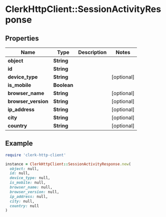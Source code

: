 # ClerkHttpClient::SessionActivityResponse

## Properties

| Name | Type | Description | Notes |
| ---- | ---- | ----------- | ----- |
| **object** | **String** |  |  |
| **id** | **String** |  |  |
| **device_type** | **String** |  | [optional] |
| **is_mobile** | **Boolean** |  |  |
| **browser_name** | **String** |  | [optional] |
| **browser_version** | **String** |  | [optional] |
| **ip_address** | **String** |  | [optional] |
| **city** | **String** |  | [optional] |
| **country** | **String** |  | [optional] |

## Example

```ruby
require 'clerk-http-client'

instance = ClerkHttpClient::SessionActivityResponse.new(
  object: null,
  id: null,
  device_type: null,
  is_mobile: null,
  browser_name: null,
  browser_version: null,
  ip_address: null,
  city: null,
  country: null
)
```

